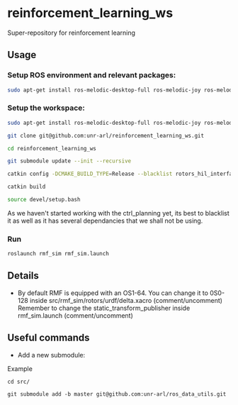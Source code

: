 # reinforcement_learning_ws

Super-repository for reinforcement learning

## Usage

### Setup ROS environment and relevant packages:

```bash
sudo apt-get install ros-melodic-desktop-full ros-melodic-joy ros-melodic-octomap-ros ros-melodic-mavlink python-wstool python-catkin-tools protobuf-compiler libgoogle-glog-dev ros-melodic-control-toolbox
```

### Setup the workspace:
```bash
sudo apt-get install ros-melodic-desktop-full ros-melodic-joy ros-melodic-octomap-ros ros-melodic-mavlink python-wstool python-catkin-tools protobuf-compiler libgoogle-glog-dev ros-melodic-control-toolbox

git clone git@github.com:unr-arl/reinforcement_learning_ws.git

cd reinforcement_learning_ws

git submodule update --init --recursive

catkin config -DCMAKE_BUILD_TYPE=Release --blacklist rotors_hil_interface

catkin build

source devel/setup.bash
```

As we haven't started working with the ctrl_planning yet, its best to blacklist it as well as it has several dependancies that we shall not be using.

### Run

```bash
roslaunch rmf_sim rmf_sim.launch
```

## Details

- By default RMF is equipped with an OS1-64. You can change it to 0S0-128 inside 
src/rmf_sim/rotors/urdf/delta.xacro (comment/uncomment)\
Remember to change the static_transform_publisher inside rmf_sim.launch (comment/uncomment)


## Useful commands
- Add a new submodule:

Example 
```
cd src/

git submodule add -b master git@github.com:unr-arl/ros_data_utils.git
```
